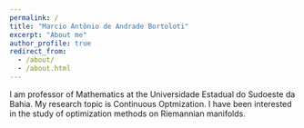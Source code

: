 ```yaml
---
permalink: /
title: "Marcio Antônio de Andrade Bortoloti"
excerpt: "About me"
author_profile: true
redirect_from: 
  - /about/
  - /about.html
---
```


I am professor of Mathematics at the Universidade Estadual do Sudoeste da Bahia. My research topic is Continuous Optmization. I have been interested in the study of optimization methods on Riemannian manifolds.


